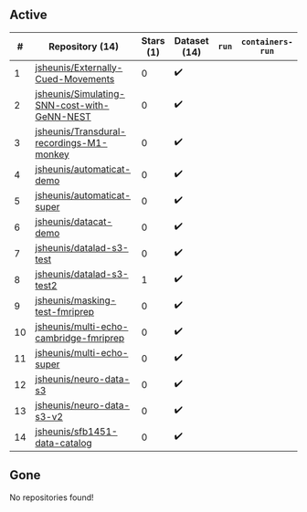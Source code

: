 ## Active
| # | Repository (14) | Stars (1) | Dataset (14) | `run` | `containers-run` |
| --- | --- | --- | --- | --- | --- |
| 1 | [jsheunis/Externally-Cued-Movements](https://github.com/jsheunis/Externally-Cued-Movements) | 0 | :heavy_check_mark: |  |  |
| 2 | [jsheunis/Simulating-SNN-cost-with-GeNN-NEST](https://github.com/jsheunis/Simulating-SNN-cost-with-GeNN-NEST) | 0 | :heavy_check_mark: |  |  |
| 3 | [jsheunis/Transdural-recordings-M1-monkey](https://github.com/jsheunis/Transdural-recordings-M1-monkey) | 0 | :heavy_check_mark: |  |  |
| 4 | [jsheunis/automaticat-demo](https://github.com/jsheunis/automaticat-demo) | 0 | :heavy_check_mark: |  |  |
| 5 | [jsheunis/automaticat-super](https://github.com/jsheunis/automaticat-super) | 0 | :heavy_check_mark: |  |  |
| 6 | [jsheunis/datacat-demo](https://github.com/jsheunis/datacat-demo) | 0 | :heavy_check_mark: |  |  |
| 7 | [jsheunis/datalad-s3-test](https://github.com/jsheunis/datalad-s3-test) | 0 | :heavy_check_mark: |  |  |
| 8 | [jsheunis/datalad-s3-test2](https://github.com/jsheunis/datalad-s3-test2) | 1 | :heavy_check_mark: |  |  |
| 9 | [jsheunis/masking-test-fmriprep](https://github.com/jsheunis/masking-test-fmriprep) | 0 | :heavy_check_mark: |  |  |
| 10 | [jsheunis/multi-echo-cambridge-fmriprep](https://github.com/jsheunis/multi-echo-cambridge-fmriprep) | 0 | :heavy_check_mark: |  |  |
| 11 | [jsheunis/multi-echo-super](https://github.com/jsheunis/multi-echo-super) | 0 | :heavy_check_mark: |  |  |
| 12 | [jsheunis/neuro-data-s3](https://github.com/jsheunis/neuro-data-s3) | 0 | :heavy_check_mark: |  |  |
| 13 | [jsheunis/neuro-data-s3-v2](https://github.com/jsheunis/neuro-data-s3-v2) | 0 | :heavy_check_mark: |  |  |
| 14 | [jsheunis/sfb1451-data-catalog](https://github.com/jsheunis/sfb1451-data-catalog) | 0 | :heavy_check_mark: |  |  |

## Gone
No repositories found!
